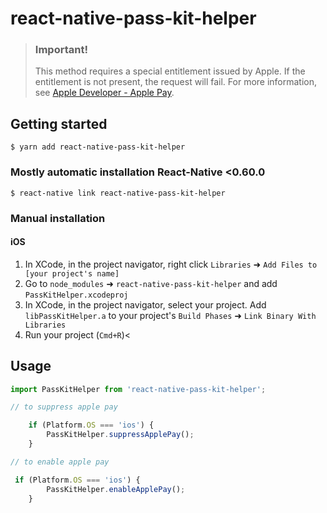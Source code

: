 # react-native-pass-kit-helper

> ### Important!
>This method requires a special entitlement issued by Apple. If the entitlement is not present, the request will fail. For more information, see [Apple Developer - Apple Pay](https://developer.apple.com/apple-pay/).

## Getting started

`$ yarn add react-native-pass-kit-helper`

### Mostly automatic installation React-Native <0.60.0

`$ react-native link react-native-pass-kit-helper`

### Manual installation


#### iOS

1. In XCode, in the project navigator, right click `Libraries` ➜ `Add Files to [your project's name]`
2. Go to `node_modules` ➜ `react-native-pass-kit-helper` and add `PassKitHelper.xcodeproj`
3. In XCode, in the project navigator, select your project. Add `libPassKitHelper.a` to your project's `Build Phases` ➜ `Link Binary With Libraries`
4. Run your project (`Cmd+R`)<


## Usage
```javascript
import PassKitHelper from 'react-native-pass-kit-helper';

// to suppress apple pay

	if (Platform.OS === 'ios') {
		PassKitHelper.suppressApplePay();
	}

// to enable apple pay

 if (Platform.OS === 'ios') {
		PassKitHelper.enableApplePay();
	}


```

